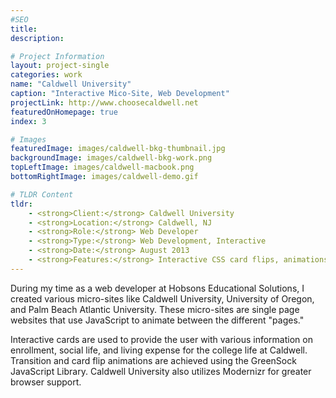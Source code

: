 ```yaml
---
#SEO
title:
description:

# Project Information
layout: project-single
categories: work
name: "Caldwell University"
caption: "Interactive Mico-Site, Web Development"
projectLink: http://www.choosecaldwell.net
featuredOnHomepage: true
index: 3

# Images
featuredImage: images/caldwell-bkg-thumbnail.jpg
backgroundImage: images/caldwell-bkg-work.png
topLeftImage: images/caldwell-macbook.png
bottomRightImage: images/caldwell-demo.gif

# TLDR Content
tldr:
    - <strong>Client:</strong> Caldwell University
    - <strong>Location:</strong> Caldwell, NJ
    - <strong>Role:</strong> Web Developer
    - <strong>Type:</strong> Web Development, Interactive
    - <strong>Date:</strong> August 2013
    - <strong>Features:</strong> Interactive CSS card flips, animations with GreenSock Library.
---
```

During my time as a web developer at Hobsons Educational Solutions, I created various micro-sites like Caldwell University, University of Oregon, and Palm Beach Atlantic University. These micro-sites are single page websites that use JavaScript to animate between the different "pages."

Interactive cards are used to provide the user with various information on enrollment, social life, and living expense for the college life at Caldwell. Transition and card flip animations are achieved using the GreenSock JavaScript Library. Caldwell University also utilizes Modernizr for greater browser support.
